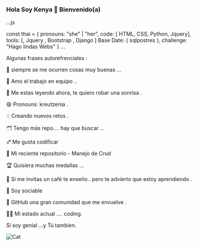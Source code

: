 ### Hola Soy Kenya  👋 Bienvenido(a)

...js

const thai = {
  pronouns: "she" | "her",
  code: [ HTML, CSS,  Python, Jquery],
  tools: [, Jquery , Bootstrap , Django ]
  Base Date: { sqlpostres },
 challenge: "Hago lindas Webs"
}
...

Algunas frases autorefrenciales :

🌱 siempre se me ocurren cosas muy buenas ...

👯 Amo el trabajo en equipo ..

🤔 Me estas leyendo ahora, te quiero robar una sonrisa .

😄 Pronouns: kreutzenia .

💡 Creando nuevos retos .

🗂️ Tengo más repo.... hay que buscar ...

♐ Me gusta codificar 

📰 Mi reciente repositorio - Manejo de Crud 

🏆 Quisiera muchas medallas ...

🎩 Si me invitas un café te enseño..  pero te advierto que estoy aprendiendo . 

💬 Soy sociable 

💭 GitHub una  gran comunidad  que me envuelve .

👨‍💻 Mi estado actual .... coding.

Sí soy genial ...y Tú tambien.


![Cat](https://raw.githubusercontent.com/paulmelnikow/zsh-startup-timer/3923c60fc66d4223ccf063d169ccf2ff167b1270/cat.png)

